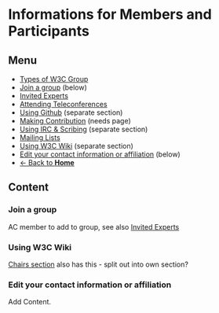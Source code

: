 # Informations for Members and Participants
## Menu
* [Types of W3C Group](group_types.md)
* [Join a group](#) (below)
* [Invited Experts](invited_experts.md)
* [Attending Teleconferences](teleconfs.md)
* [Using Github](../github/index.md) (separate section)
* [Making Contribution](#) (needs page)
* [Using IRC & Scribing](../irc_meetings.md) (separate section)
* [Mailing Lists](mailing_lists.md)
* [Using W3C Wiki](#) (separate section)
* [Edit your contact information or affiliation](#) (below)
* [<- Back to **Home**](../index.md#)

## Content
### Join a group 
AC member to add to group, see also [Invited Experts](invited_experts.md)

### Using W3C Wiki
[Chairs section](../chairs/tools.md#) also has this - split out into own section?

### Edit your contact information or affiliation
Add Content.
